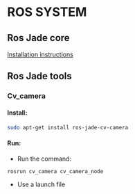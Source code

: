 # ROS SYSTEM

## Ros Jade core

[Installation instructions](http://wiki.ros.org/jade/Installation/UbuntuARM)

## Ros Jade tools

### Cv_camera

#### Install:
```bash
sudo apt-get install ros-jade-cv-camera
```
#### Run:
- Run the command:
```bash
rosrun cv_camera cv_camera_node
```
- Use a launch file
